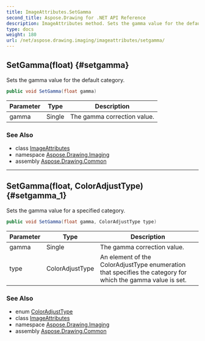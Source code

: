 ```yaml
---
title: ImageAttributes.SetGamma
second_title: Aspose.Drawing for .NET API Reference
description: ImageAttributes method. Sets the gamma value for the default category
type: docs
weight: 180
url: /net/aspose.drawing.imaging/imageattributes/setgamma/
---
```

## SetGamma(float) {#setgamma}

Sets the gamma value for the default category.

```csharp
public void SetGamma(float gamma)
```

| Parameter | Type | Description |
| --- | --- | --- |
| gamma | Single | The gamma correction value. |

### See Also

* class [ImageAttributes](../)
* namespace [Aspose.Drawing.Imaging](../../imageattributes/)
* assembly [Aspose.Drawing.Common](../../../)

---

## SetGamma(float, ColorAdjustType) {#setgamma_1}

Sets the gamma value for a specified category.

```csharp
public void SetGamma(float gamma, ColorAdjustType type)
```

| Parameter | Type | Description |
| --- | --- | --- |
| gamma | Single | The gamma correction value. |
| type | ColorAdjustType | An element of the ColorAdjustType enumeration that specifies the category for which the gamma value is set. |

### See Also

* enum [ColorAdjustType](../../coloradjusttype/)
* class [ImageAttributes](../)
* namespace [Aspose.Drawing.Imaging](../../imageattributes/)
* assembly [Aspose.Drawing.Common](../../../)


